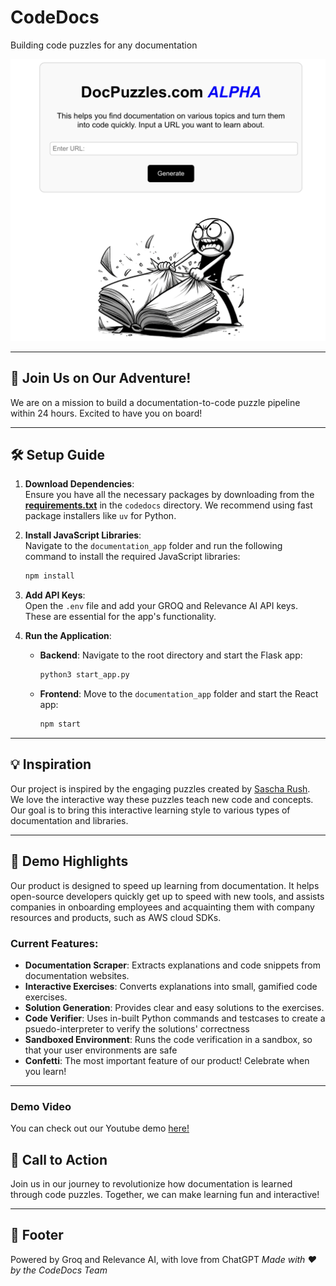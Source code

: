 
# CodeDocs
Building code puzzles for any documentation

![Screenshot](./images/logo.png)


---



## 🚀 Join Us on Our Adventure!
We are on a mission to build a documentation-to-code puzzle pipeline within 24 hours. Excited to have you on board!

---

## 🛠️ Setup Guide

1. **Download Dependencies**:  
   Ensure you have all the necessary packages by downloading from the **[requirements.txt](./codedocs/requirements.txt)** in the `codedocs` directory. We recommend using fast package installers like `uv` for Python.

2. **Install JavaScript Libraries**:  
   Navigate to the `documentation_app` folder and run the following command to install the required JavaScript libraries:
   ```bash
   npm install
   ```

3. **Add API Keys**:  
   Open the `.env` file and add your GROQ and Relevance AI API keys. These are essential for the app's functionality.

4. **Run the Application**:  
   - **Backend**: Navigate to the root directory and start the Flask app:
     ```bash
     python3 start_app.py
     ```
   - **Frontend**: Move to the `documentation_app` folder and start the React app:
     ```bash
     npm start
     ```

---

## 💡 Inspiration

Our project is inspired by the engaging puzzles created by [Sascha Rush](https://github.com/srush/GPU-Puzzles). We love the interactive way these puzzles teach new code and concepts. Our goal is to bring this interactive learning style to various types of documentation and libraries.

---

## 🎯 Demo Highlights

Our product is designed to speed up learning from documentation. It helps open-source developers quickly get up to speed with new tools, and assists companies in onboarding employees and acquainting them with company resources and products, such as AWS cloud SDKs.

### Current Features:
- **Documentation Scraper**: Extracts explanations and code snippets from documentation websites.
- **Interactive Exercises**: Converts explanations into small, gamified code exercises.
- **Solution Generation**: Provides clear and easy solutions to the exercises.
- **Code Verifier**: Uses in-built Python commands and testcases to create a psuedo-interpreter to verify the solutions' correctness
- **Sandboxed Environment**: Runs the code verification in a sandbox, so that your user environments are safe
- **Confetti**: The most important feature of our product! Celebrate when you learn!
---

### Demo Video
You can check out our Youtube demo [here!](https://youtu.be/GA_hVCqSfe0)

## 📣 Call to Action

Join us in our journey to revolutionize how documentation is learned through code puzzles. Together, we can make learning fun and interactive!

---

## 📄 Footer
Powered by Groq and Relevance AI, with love from ChatGPT
*Made with ❤️ by the CodeDocs Team*
